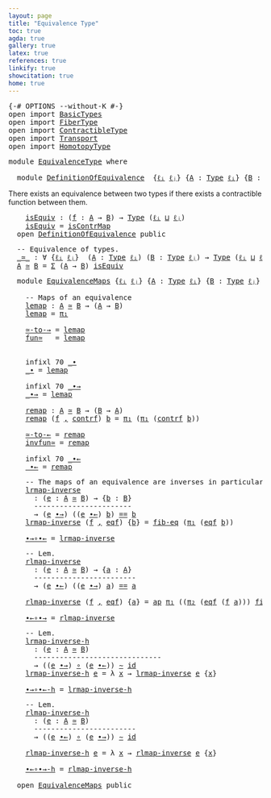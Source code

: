 ```yaml
---
layout: page
title: "Equivalence Type"
toc: true
agda: true
gallery: true
latex: true
references: true
linkify: true
showcitation: true
home: true
---
```


<div class="hide" >
<pre class="Agda">
<a id="190" class="Symbol">{-#</a> <a id="194" class="Keyword">OPTIONS</a> <a id="202" class="Pragma">--without-K</a> <a id="214" class="Symbol">#-}</a>
<a id="218" class="Keyword">open</a> <a id="223" class="Keyword">import</a> <a id="230" href="BasicTypes.html" class="Module">BasicTypes</a>
<a id="241" class="Keyword">open</a> <a id="246" class="Keyword">import</a> <a id="253" href="FiberType.html" class="Module">FiberType</a>
<a id="263" class="Keyword">open</a> <a id="268" class="Keyword">import</a> <a id="275" href="ContractibleType.html" class="Module">ContractibleType</a>
<a id="292" class="Keyword">open</a> <a id="297" class="Keyword">import</a> <a id="304" href="Transport.html" class="Module">Transport</a>
<a id="314" class="Keyword">open</a> <a id="319" class="Keyword">import</a> <a id="326" href="HomotopyType.html" class="Module">HomotopyType</a>
</pre>
</div>

<pre class="Agda">
<a id="371" class="Keyword">module</a> <a id="378" href="EquivalenceType.html" class="Module">EquivalenceType</a> <a id="394" class="Keyword">where</a>

  <a id="403" class="Keyword">module</a> <a id="DefinitionOfEquivalence"></a><a id="410" href="EquivalenceType.html#410" class="Module">DefinitionOfEquivalence</a>  <a id="435" class="Symbol">{</a><a id="436" href="EquivalenceType.html#436" class="Bound">ℓᵢ</a> <a id="439" href="EquivalenceType.html#439" class="Bound">ℓⱼ</a><a id="441" class="Symbol">}</a> <a id="443" class="Symbol">{</a><a id="444" href="EquivalenceType.html#444" class="Bound">A</a> <a id="446" class="Symbol">:</a> <a id="448" href="Intro.html#1621" class="Function">Type</a> <a id="453" href="EquivalenceType.html#436" class="Bound">ℓᵢ</a><a id="455" class="Symbol">}</a> <a id="457" class="Symbol">{</a><a id="458" href="EquivalenceType.html#458" class="Bound">B</a> <a id="460" class="Symbol">:</a> <a id="462" href="Intro.html#1621" class="Function">Type</a> <a id="467" href="EquivalenceType.html#439" class="Bound">ℓⱼ</a><a id="469" class="Symbol">}</a> <a id="471" class="Keyword">where</a>
</pre>

There exists an equivalence between two types if there exists a
contractible function between them.
<pre class="Agda">
    <a id="DefinitionOfEquivalence.isEquiv"></a><a id="606" href="EquivalenceType.html#606" class="Function">isEquiv</a> <a id="614" class="Symbol">:</a> <a id="616" class="Symbol">(</a><a id="617" href="EquivalenceType.html#617" class="Bound">f</a> <a id="619" class="Symbol">:</a> <a id="621" href="EquivalenceType.html#444" class="Bound">A</a> <a id="623" class="Symbol">→</a> <a id="625" href="EquivalenceType.html#458" class="Bound">B</a><a id="626" class="Symbol">)</a> <a id="628" class="Symbol">→</a> <a id="630" href="Intro.html#1621" class="Function">Type</a> <a id="635" class="Symbol">(</a><a id="636" href="EquivalenceType.html#436" class="Bound">ℓᵢ</a> <a id="639" href="Agda.Primitive.html#657" class="Primitive Operator">⊔</a> <a id="641" href="EquivalenceType.html#439" class="Bound">ℓⱼ</a><a id="643" class="Symbol">)</a>
    <a id="649" href="EquivalenceType.html#606" class="Function">isEquiv</a> <a id="657" class="Symbol">=</a> <a id="659" href="ContractibleType.html#1074" class="Function">isContrMap</a>
  <a id="672" class="Keyword">open</a> <a id="677" href="EquivalenceType.html#410" class="Module">DefinitionOfEquivalence</a> <a id="701" class="Keyword">public</a>
</pre>

<pre class="Agda">
  <a id="735" class="Comment">-- Equivalence of types.</a>
  <a id="_≃_"></a><a id="762" href="EquivalenceType.html#762" class="Function Operator">_≃_</a> <a id="766" class="Symbol">:</a> <a id="768" class="Symbol">∀</a> <a id="770" class="Symbol">{</a><a id="771" href="EquivalenceType.html#771" class="Bound">ℓᵢ</a> <a id="774" href="EquivalenceType.html#774" class="Bound">ℓⱼ</a><a id="776" class="Symbol">}</a>  <a id="779" class="Symbol">(</a><a id="780" href="EquivalenceType.html#780" class="Bound">A</a> <a id="782" class="Symbol">:</a> <a id="784" href="Intro.html#1621" class="Function">Type</a> <a id="789" href="EquivalenceType.html#771" class="Bound">ℓᵢ</a><a id="791" class="Symbol">)</a> <a id="793" class="Symbol">(</a><a id="794" href="EquivalenceType.html#794" class="Bound">B</a> <a id="796" class="Symbol">:</a> <a id="798" href="Intro.html#1621" class="Function">Type</a> <a id="803" href="EquivalenceType.html#774" class="Bound">ℓⱼ</a><a id="805" class="Symbol">)</a> <a id="807" class="Symbol">→</a> <a id="809" href="Intro.html#1621" class="Function">Type</a> <a id="814" class="Symbol">(</a><a id="815" href="EquivalenceType.html#771" class="Bound">ℓᵢ</a> <a id="818" href="Agda.Primitive.html#657" class="Primitive Operator">⊔</a> <a id="820" href="EquivalenceType.html#774" class="Bound">ℓⱼ</a><a id="822" class="Symbol">)</a>
  <a id="826" href="EquivalenceType.html#826" class="Bound">A</a> <a id="828" href="EquivalenceType.html#762" class="Function Operator">≃</a> <a id="830" href="EquivalenceType.html#830" class="Bound">B</a> <a id="832" class="Symbol">=</a> <a id="834" href="BasicTypes.html#1503" class="Function">Σ</a> <a id="836" class="Symbol">(</a><a id="837" href="EquivalenceType.html#826" class="Bound">A</a> <a id="839" class="Symbol">→</a> <a id="841" href="EquivalenceType.html#830" class="Bound">B</a><a id="842" class="Symbol">)</a> <a id="844" href="EquivalenceType.html#606" class="Function">isEquiv</a>
</pre>

<pre class="Agda">
  <a id="879" class="Keyword">module</a> <a id="EquivalenceMaps"></a><a id="886" href="EquivalenceType.html#886" class="Module">EquivalenceMaps</a> <a id="902" class="Symbol">{</a><a id="903" href="EquivalenceType.html#903" class="Bound">ℓᵢ</a> <a id="906" href="EquivalenceType.html#906" class="Bound">ℓⱼ</a><a id="908" class="Symbol">}</a> <a id="910" class="Symbol">{</a><a id="911" href="EquivalenceType.html#911" class="Bound">A</a> <a id="913" class="Symbol">:</a> <a id="915" href="Intro.html#1621" class="Function">Type</a> <a id="920" href="EquivalenceType.html#903" class="Bound">ℓᵢ</a><a id="922" class="Symbol">}</a> <a id="924" class="Symbol">{</a><a id="925" href="EquivalenceType.html#925" class="Bound">B</a> <a id="927" class="Symbol">:</a> <a id="929" href="Intro.html#1621" class="Function">Type</a> <a id="934" href="EquivalenceType.html#906" class="Bound">ℓⱼ</a><a id="936" class="Symbol">}</a> <a id="938" class="Keyword">where</a>

    <a id="949" class="Comment">-- Maps of an equivalence</a>
    <a id="EquivalenceMaps.lemap"></a><a id="979" href="EquivalenceType.html#979" class="Function">lemap</a> <a id="985" class="Symbol">:</a> <a id="987" href="EquivalenceType.html#911" class="Bound">A</a> <a id="989" href="EquivalenceType.html#762" class="Function Operator">≃</a> <a id="991" href="EquivalenceType.html#925" class="Bound">B</a> <a id="993" class="Symbol">→</a> <a id="995" class="Symbol">(</a><a id="996" href="EquivalenceType.html#911" class="Bound">A</a> <a id="998" class="Symbol">→</a> <a id="1000" href="EquivalenceType.html#925" class="Bound">B</a><a id="1001" class="Symbol">)</a>
    <a id="1007" href="EquivalenceType.html#979" class="Function">lemap</a> <a id="1013" class="Symbol">=</a> <a id="1015" href="BasicTypes.html#1425" class="Field">π₁</a>

    <a id="EquivalenceMaps.≃-to-→"></a><a id="1023" href="EquivalenceType.html#1023" class="Function">≃-to-→</a> <a id="1030" class="Symbol">=</a> <a id="1032" href="EquivalenceType.html#979" class="Function">lemap</a>
    <a id="EquivalenceMaps.fun≃"></a><a id="1042" href="EquivalenceType.html#1042" class="Function">fun≃</a>   <a id="1049" class="Symbol">=</a> <a id="1051" href="EquivalenceType.html#979" class="Function">lemap</a>


    <a id="1063" class="Keyword">infixl</a> <a id="1070" class="Number">70</a> <a id="1073" href="EquivalenceType.html#1080" class="Function Operator">_∙</a>
    <a id="EquivalenceMaps._∙"></a><a id="1080" href="EquivalenceType.html#1080" class="Function Operator">_∙</a> <a id="1083" class="Symbol">=</a> <a id="1085" href="EquivalenceType.html#979" class="Function">lemap</a>

    <a id="1096" class="Keyword">infixl</a> <a id="1103" class="Number">70</a> <a id="1106" href="EquivalenceType.html#1114" class="Function Operator">_∙→</a>
    <a id="EquivalenceMaps._∙→"></a><a id="1114" href="EquivalenceType.html#1114" class="Function Operator">_∙→</a> <a id="1118" class="Symbol">=</a> <a id="1120" href="EquivalenceType.html#979" class="Function">lemap</a>

    <a id="EquivalenceMaps.remap"></a><a id="1131" href="EquivalenceType.html#1131" class="Function">remap</a> <a id="1137" class="Symbol">:</a> <a id="1139" href="EquivalenceType.html#911" class="Bound">A</a> <a id="1141" href="EquivalenceType.html#762" class="Function Operator">≃</a> <a id="1143" href="EquivalenceType.html#925" class="Bound">B</a> <a id="1145" class="Symbol">→</a> <a id="1147" class="Symbol">(</a><a id="1148" href="EquivalenceType.html#925" class="Bound">B</a> <a id="1150" class="Symbol">→</a> <a id="1152" href="EquivalenceType.html#911" class="Bound">A</a><a id="1153" class="Symbol">)</a>
    <a id="1159" href="EquivalenceType.html#1131" class="Function">remap</a> <a id="1165" class="Symbol">(</a><a id="1166" href="EquivalenceType.html#1166" class="Bound">f</a> <a id="1168" href="BasicTypes.html#1409" class="InductiveConstructor Operator">,</a> <a id="1170" href="EquivalenceType.html#1170" class="Bound">contrf</a><a id="1176" class="Symbol">)</a> <a id="1178" href="EquivalenceType.html#1178" class="Bound">b</a> <a id="1180" class="Symbol">=</a> <a id="1182" href="BasicTypes.html#1425" class="Field">π₁</a> <a id="1185" class="Symbol">(</a><a id="1186" href="BasicTypes.html#1425" class="Field">π₁</a> <a id="1189" class="Symbol">(</a><a id="1190" href="EquivalenceType.html#1170" class="Bound">contrf</a> <a id="1197" href="EquivalenceType.html#1178" class="Bound">b</a><a id="1198" class="Symbol">))</a>

    <a id="EquivalenceMaps.≃-to-←"></a><a id="1206" href="EquivalenceType.html#1206" class="Function">≃-to-←</a> <a id="1213" class="Symbol">=</a> <a id="1215" href="EquivalenceType.html#1131" class="Function">remap</a>
    <a id="EquivalenceMaps.invfun≃"></a><a id="1225" href="EquivalenceType.html#1225" class="Function">invfun≃</a> <a id="1233" class="Symbol">=</a> <a id="1235" href="EquivalenceType.html#1131" class="Function">remap</a>

    <a id="1246" class="Keyword">infixl</a> <a id="1253" class="Number">70</a> <a id="1256" href="EquivalenceType.html#1264" class="Function Operator">_∙←</a>
    <a id="EquivalenceMaps._∙←"></a><a id="1264" href="EquivalenceType.html#1264" class="Function Operator">_∙←</a> <a id="1268" class="Symbol">=</a> <a id="1270" href="EquivalenceType.html#1131" class="Function">remap</a>
</pre>

<pre class="Agda">
    <a id="1305" class="Comment">-- The maps of an equivalence are inverses in particular</a>
    <a id="EquivalenceMaps.lrmap-inverse"></a><a id="1366" href="EquivalenceType.html#1366" class="Function">lrmap-inverse</a>
      <a id="1386" class="Symbol">:</a> <a id="1388" class="Symbol">(</a><a id="1389" href="EquivalenceType.html#1389" class="Bound">e</a> <a id="1391" class="Symbol">:</a> <a id="1393" href="EquivalenceType.html#911" class="Bound">A</a> <a id="1395" href="EquivalenceType.html#762" class="Function Operator">≃</a> <a id="1397" href="EquivalenceType.html#925" class="Bound">B</a><a id="1398" class="Symbol">)</a> <a id="1400" class="Symbol">→</a> <a id="1402" class="Symbol">{</a><a id="1403" href="EquivalenceType.html#1403" class="Bound">b</a> <a id="1405" class="Symbol">:</a> <a id="1407" href="EquivalenceType.html#925" class="Bound">B</a><a id="1408" class="Symbol">}</a>
      <a id="1416" class="Comment">-----------------------</a>
      <a id="1446" class="Symbol">→</a> <a id="1448" class="Symbol">(</a><a id="1449" href="EquivalenceType.html#1389" class="Bound">e</a> <a id="1451" href="EquivalenceType.html#1114" class="Function Operator">∙→</a><a id="1453" class="Symbol">)</a> <a id="1455" class="Symbol">((</a><a id="1457" href="EquivalenceType.html#1389" class="Bound">e</a> <a id="1459" href="EquivalenceType.html#1264" class="Function Operator">∙←</a><a id="1461" class="Symbol">)</a> <a id="1463" href="EquivalenceType.html#1403" class="Bound">b</a><a id="1464" class="Symbol">)</a> <a id="1466" href="BasicTypes.html#4564" class="Datatype Operator">==</a> <a id="1469" href="EquivalenceType.html#1403" class="Bound">b</a>
    <a id="1475" href="EquivalenceType.html#1366" class="Function">lrmap-inverse</a> <a id="1489" class="Symbol">(</a><a id="1490" href="EquivalenceType.html#1490" class="Bound">f</a> <a id="1492" href="BasicTypes.html#1409" class="InductiveConstructor Operator">,</a> <a id="1494" href="EquivalenceType.html#1494" class="Bound">eqf</a><a id="1497" class="Symbol">)</a> <a id="1499" class="Symbol">{</a><a id="1500" href="EquivalenceType.html#1500" class="Bound">b</a><a id="1501" class="Symbol">}</a> <a id="1503" class="Symbol">=</a> <a id="1505" href="FiberType.html#740" class="Function">fib-eq</a> <a id="1512" class="Symbol">(</a><a id="1513" href="BasicTypes.html#1425" class="Field">π₁</a> <a id="1516" class="Symbol">(</a><a id="1517" href="EquivalenceType.html#1494" class="Bound">eqf</a> <a id="1521" href="EquivalenceType.html#1500" class="Bound">b</a><a id="1522" class="Symbol">))</a>

    <a id="EquivalenceMaps.∙→∘∙←"></a><a id="1530" href="EquivalenceType.html#1530" class="Function">∙→∘∙←</a> <a id="1536" class="Symbol">=</a> <a id="1538" href="EquivalenceType.html#1366" class="Function">lrmap-inverse</a>
</pre>

<pre class="Agda">
    <a id="1581" class="Comment">-- Lem.</a>
    <a id="EquivalenceMaps.rlmap-inverse"></a><a id="1593" href="EquivalenceType.html#1593" class="Function">rlmap-inverse</a>
      <a id="1613" class="Symbol">:</a> <a id="1615" class="Symbol">(</a><a id="1616" href="EquivalenceType.html#1616" class="Bound">e</a> <a id="1618" class="Symbol">:</a> <a id="1620" href="EquivalenceType.html#911" class="Bound">A</a> <a id="1622" href="EquivalenceType.html#762" class="Function Operator">≃</a> <a id="1624" href="EquivalenceType.html#925" class="Bound">B</a><a id="1625" class="Symbol">)</a> <a id="1627" class="Symbol">→</a> <a id="1629" class="Symbol">{</a><a id="1630" href="EquivalenceType.html#1630" class="Bound">a</a> <a id="1632" class="Symbol">:</a> <a id="1634" href="EquivalenceType.html#911" class="Bound">A</a><a id="1635" class="Symbol">}</a>
      <a id="1643" class="Comment">------------------------</a>
      <a id="1674" class="Symbol">→</a> <a id="1676" class="Symbol">(</a><a id="1677" href="EquivalenceType.html#1616" class="Bound">e</a> <a id="1679" href="EquivalenceType.html#1264" class="Function Operator">∙←</a><a id="1681" class="Symbol">)</a> <a id="1683" class="Symbol">((</a><a id="1685" href="EquivalenceType.html#1616" class="Bound">e</a> <a id="1687" href="EquivalenceType.html#1114" class="Function Operator">∙→</a><a id="1689" class="Symbol">)</a> <a id="1691" href="EquivalenceType.html#1630" class="Bound">a</a><a id="1692" class="Symbol">)</a> <a id="1694" href="BasicTypes.html#4564" class="Datatype Operator">==</a> <a id="1697" href="EquivalenceType.html#1630" class="Bound">a</a>

    <a id="1704" href="EquivalenceType.html#1593" class="Function">rlmap-inverse</a> <a id="1718" class="Symbol">(</a><a id="1719" href="EquivalenceType.html#1719" class="Bound">f</a> <a id="1721" href="BasicTypes.html#1409" class="InductiveConstructor Operator">,</a> <a id="1723" href="EquivalenceType.html#1723" class="Bound">eqf</a><a id="1726" class="Symbol">)</a> <a id="1728" class="Symbol">{</a><a id="1729" href="EquivalenceType.html#1729" class="Bound">a</a><a id="1730" class="Symbol">}</a> <a id="1732" class="Symbol">=</a> <a id="1734" href="AlgebraOnPaths.html#486" class="Function">ap</a> <a id="1737" href="BasicTypes.html#1425" class="Field">π₁</a> <a id="1740" class="Symbol">((</a><a id="1742" href="BasicTypes.html#1436" class="Field">π₂</a> <a id="1745" class="Symbol">(</a><a id="1746" href="EquivalenceType.html#1723" class="Bound">eqf</a> <a id="1750" class="Symbol">(</a><a id="1751" href="EquivalenceType.html#1719" class="Bound">f</a> <a id="1753" href="EquivalenceType.html#1729" class="Bound">a</a><a id="1754" class="Symbol">)))</a> <a id="1758" href="FiberType.html#965" class="Function">fib-image</a><a id="1767" class="Symbol">)</a>

    <a id="EquivalenceMaps.∙←∘∙→"></a><a id="1774" href="EquivalenceType.html#1774" class="Function">∙←∘∙→</a> <a id="1780" class="Symbol">=</a> <a id="1782" href="EquivalenceType.html#1593" class="Function">rlmap-inverse</a>
</pre>

<pre class="Agda">
    <a id="1825" class="Comment">-- Lem.</a>
    <a id="EquivalenceMaps.lrmap-inverse-h"></a><a id="1837" href="EquivalenceType.html#1837" class="Function">lrmap-inverse-h</a>
      <a id="1859" class="Symbol">:</a> <a id="1861" class="Symbol">(</a><a id="1862" href="EquivalenceType.html#1862" class="Bound">e</a> <a id="1864" class="Symbol">:</a> <a id="1866" href="EquivalenceType.html#911" class="Bound">A</a> <a id="1868" href="EquivalenceType.html#762" class="Function Operator">≃</a> <a id="1870" href="EquivalenceType.html#925" class="Bound">B</a><a id="1871" class="Symbol">)</a>
      <a id="1879" class="Comment">------------------------------</a>
      <a id="1916" class="Symbol">→</a> <a id="1918" class="Symbol">((</a><a id="1920" href="EquivalenceType.html#1862" class="Bound">e</a> <a id="1922" href="EquivalenceType.html#1114" class="Function Operator">∙→</a><a id="1924" class="Symbol">)</a> <a id="1926" href="BasicFunctions.html#910" class="Function Operator">∘</a> <a id="1928" class="Symbol">(</a><a id="1929" href="EquivalenceType.html#1862" class="Bound">e</a> <a id="1931" href="EquivalenceType.html#1264" class="Function Operator">∙←</a><a id="1933" class="Symbol">))</a> <a id="1936" href="HomotopyType.html#987" class="Function Operator">∼</a> <a id="1938" href="BasicFunctions.html#386" class="Function">id</a>
    <a id="1945" href="EquivalenceType.html#1837" class="Function">lrmap-inverse-h</a> <a id="1961" href="EquivalenceType.html#1961" class="Bound">e</a> <a id="1963" class="Symbol">=</a> <a id="1965" class="Symbol">λ</a> <a id="1967" href="EquivalenceType.html#1967" class="Bound">x</a> <a id="1969" class="Symbol">→</a> <a id="1971" href="EquivalenceType.html#1366" class="Function">lrmap-inverse</a> <a id="1985" href="EquivalenceType.html#1961" class="Bound">e</a> <a id="1987" class="Symbol">{</a><a id="1988" href="EquivalenceType.html#1967" class="Bound">x</a><a id="1989" class="Symbol">}</a>

    <a id="EquivalenceMaps.∙→∘∙←-h"></a><a id="1996" href="EquivalenceType.html#1996" class="Function">∙→∘∙←-h</a> <a id="2004" class="Symbol">=</a> <a id="2006" href="EquivalenceType.html#1837" class="Function">lrmap-inverse-h</a>
</pre>

<pre class="Agda">
    <a id="2051" class="Comment">-- Lem.</a>
    <a id="EquivalenceMaps.rlmap-inverse-h"></a><a id="2063" href="EquivalenceType.html#2063" class="Function">rlmap-inverse-h</a>
      <a id="2085" class="Symbol">:</a> <a id="2087" class="Symbol">(</a><a id="2088" href="EquivalenceType.html#2088" class="Bound">e</a> <a id="2090" class="Symbol">:</a> <a id="2092" href="EquivalenceType.html#911" class="Bound">A</a> <a id="2094" href="EquivalenceType.html#762" class="Function Operator">≃</a> <a id="2096" href="EquivalenceType.html#925" class="Bound">B</a><a id="2097" class="Symbol">)</a>
      <a id="2105" class="Comment">------------------------</a>
      <a id="2136" class="Symbol">→</a> <a id="2138" class="Symbol">((</a><a id="2140" href="EquivalenceType.html#2088" class="Bound">e</a> <a id="2142" href="EquivalenceType.html#1264" class="Function Operator">∙←</a><a id="2144" class="Symbol">)</a> <a id="2146" href="BasicFunctions.html#910" class="Function Operator">∘</a> <a id="2148" class="Symbol">(</a><a id="2149" href="EquivalenceType.html#2088" class="Bound">e</a> <a id="2151" href="EquivalenceType.html#1114" class="Function Operator">∙→</a><a id="2153" class="Symbol">))</a> <a id="2156" href="HomotopyType.html#987" class="Function Operator">∼</a> <a id="2158" href="BasicFunctions.html#386" class="Function">id</a>

    <a id="2166" href="EquivalenceType.html#2063" class="Function">rlmap-inverse-h</a> <a id="2182" href="EquivalenceType.html#2182" class="Bound">e</a> <a id="2184" class="Symbol">=</a> <a id="2186" class="Symbol">λ</a> <a id="2188" href="EquivalenceType.html#2188" class="Bound">x</a> <a id="2190" class="Symbol">→</a> <a id="2192" href="EquivalenceType.html#1593" class="Function">rlmap-inverse</a> <a id="2206" href="EquivalenceType.html#2182" class="Bound">e</a> <a id="2208" class="Symbol">{</a><a id="2209" href="EquivalenceType.html#2188" class="Bound">x</a><a id="2210" class="Symbol">}</a>

    <a id="EquivalenceMaps.∙←∘∙→-h"></a><a id="2217" href="EquivalenceType.html#2217" class="Function">∙←∘∙→-h</a> <a id="2225" class="Symbol">=</a> <a id="2227" href="EquivalenceType.html#2063" class="Function">rlmap-inverse-h</a>

  <a id="2246" class="Keyword">open</a> <a id="2251" href="EquivalenceType.html#886" class="Module">EquivalenceMaps</a> <a id="2267" class="Keyword">public</a>
</pre>
